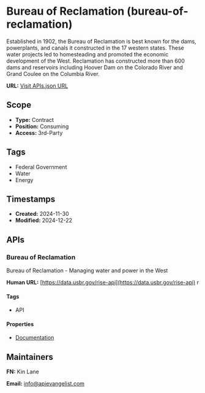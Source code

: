 # Bureau of Reclamation (bureau-of-reclamation)
Established in 1902, the Bureau of Reclamation is best known for the dams, powerplants, and canals it constructed in the 17 western states. These water projects led to homesteading and promoted the economic development of the West. Reclamation has constructed more than 600 dams and reservoirs including Hoover Dam on the Colorado River and Grand Coulee on the Columbia River.



**URL:** [Visit APIs.json URL](https://raw.githubusercontent.com/api-evangelist/bureau-of-reclamation/refs/heads/main/apis.yml)

## Scope

- **Type:** Contract 
- **Position:** Consuming 
- **Access:** 3rd-Party 

## Tags

- Federal Government
- Water
- Energy

## Timestamps

- **Created:** 2024-11-30 
- **Modified:** 2024-12-22 

## APIs

### Bureau of Reclamation
Bureau of Reclamation - Managing water and power in the West

**Human URL:** [https://data.usbr.gov/rise-api](https://data.usbr.gov/rise-api)
r

#### Tags

- API

#### Properties

- [Documentation](https://data.usbr.gov/rise-api)

## Maintainers

**FN:** Kin Lane

**Email:** info@apievangelist.com

